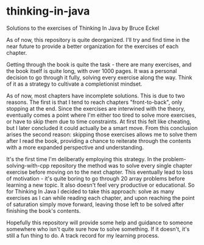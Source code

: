 # thinking-in-java
Solutions to the exercises of Thinking In Java by Bruce Eckel

As of now, this repository is quite deorganized. I'll try and find time in the near future to provide a better organization for the exercises of each chapter. 

Getting through the book is quite the task - there are many exercises, and the book itself is quite long, with over 1000 pages. It was a personal decision
to go through it fully, solving every exercise along the way. Think of it as a strategy to cultivate a completionist mindset.

As of now, most chapters have incomplete solutions. This is due to two reasons. The first is that I tend to reach chapters "front-to-back", only stopping at 
the end. Since the exercises are interwined with the theory, eventually comes a point where I'm either too tired to solve more exercises, or have to skip them
due to time constraints. At first this felt like cheating, but I later concluded it could actually be a smart move. From this conclusion arises the second
reason: skipping those exercises allows me to solve them after I read the book, providing a chance to reiterate through the contents with a more expanded 
perspective and understanding.

It's the first time I'm deliberatly employing this strategy. In the problem-solving-with-cpp repository the method was to solve every single chapter exercise
before moving on to the next chapter. This eventually lead to loss of motivation - it's quite boring to go through 20 array problems before learning a new 
topic. It also doesn't feel very productive or educational. So for Thinking In Java I decided to take this approach: solve as many exercises as I can while
reading each chapter, and upon reaching the point of saturation simply move forward, leaving those left to be solved after finishing the book's contents.

Hopefully this repository will provide some help and guidance to someone somewhere who isn't quite sure how to solve something. If it doesn't, it's still
a fun thing to do. A track record for my learning process.

